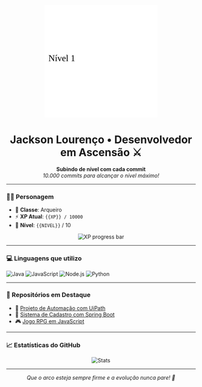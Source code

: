
<p align="center">
  <img src="./personagem/nivel_1.svg" width="300px" alt="Personagem em evolução">
</p>

<h1 align="center">Jackson Lourenço • Desenvolvedor em Ascensão ⚔️</h1>

<p align="center">
  <strong>Subindo de nível com cada commit</strong> <br/>
  <em>10.000 commits para alcançar o nível máximo!</em>
</p>

---

### 🧙‍♂️ Personagem

- 🎯 **Classe**: Arqueiro
- ⚡ **XP Atual**: `{{XP}} / 10000`
- 🧱 **Nível**: `{{NIVEL}}` / 10

<p align="center">
  <img src="https://progress-bar.dev/{{XP}}/?scale=10000&suffix=%20XP&color=00cc99&width=300" alt="XP progress bar"/>
</p>

---

### 💻 Linguagens que utilizo

![Java](https://img.shields.io/badge/Java-ED8B00?style=for-the-badge&logo=java&logoColor=white)
![JavaScript](https://img.shields.io/badge/JavaScript-F7DF1E?style=for-the-badge&logo=javascript&logoColor=black)
![Node.js](https://img.shields.io/badge/Node.js-339933?style=for-the-badge&logo=nodedotjs&logoColor=white)
![Python](https://img.shields.io/badge/Python-3776AB?style=for-the-badge&logo=python&logoColor=white)

---

### 🚀 Repositórios em Destaque

- 🧠 [Projeto de Automação com UiPath](https://github.com/seu-usuario/repositorio-uipath)
- 💾 [Sistema de Cadastro com Spring Boot](https://github.com/seu-usuario/sistema-spring)
- 🎮 [Jogo RPG em JavaScript](https://github.com/seu-usuario/jogo-rpg)

---

### 📈 Estatísticas do GitHub

<p align="center">
  <img src="https://github-readme-stats.vercel.app/api?username=seu-usuario&show_icons=true&theme=tokyonight" alt="Stats"/>
</p>

---

<p align="center">
  <em>Que o arco esteja sempre firme e a evolução nunca pare! 🏹</em>
</p>
